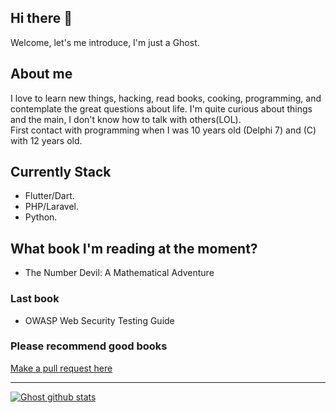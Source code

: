 ## Hi there 👋
Welcome, let's me introduce, I'm just a Ghost.

## About me
I love to learn new things, hacking, read books, cooking, programming, and contemplate the great questions about life. I'm quite curious about things and the main, I don't know how to talk with others(LOL).  
First contact with programming when I was 10 years old (Delphi 7) and (C) with 12 years old.

## Currently Stack
* Flutter/Dart.   
* PHP/Laravel.  
* Python.  

## What book I'm reading at the moment?
* The Number Devil: A Mathematical Adventure   
### Last book
* OWASP Web Security Testing Guide
### Please recommend good books
[Make a pull request here](https://github.com/raphaelbarbosaqwerty/BookStudy)

------
[![Ghost github stats](https://github-readme-stats.vercel.app/api?username=raphaelbarbosaqwerty&theme=radical)](https://github.com/anuraghazra/github-readme-stats)
